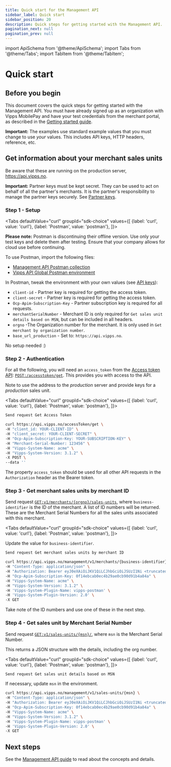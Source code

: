 ```yaml
---
title: Quick start for the Management API
sidebar_label: Quick start
sidebar_position: 20
description: Quick steps for getting started with the Management API.
pagination_next: null
pagination_prev: null
---
```


import ApiSchema from '@theme/ApiSchema';
import Tabs from '@theme/Tabs';
import TabItem from '@theme/TabItem';

# Quick start

## Before you begin

This document covers the quick steps for getting started with the Management API.
You must have already signed up as an organization with Vipps MobilePay and have
your test credentials from the merchant portal, as described in the
[Getting started guide](https://developer.vippsmobilepay.com/docs/getting-started).

**Important:** The examples use standard example values that you must change to
use *your* values. This includes API keys, HTTP headers, reference, etc.

## Get information about your merchant sales units

Be aware that these are running on the production server, <https://api.vipps.no>.

**Important:** Partner keys must be kept secret. They can be used to act on behalf
of all the partner's merchants. It is the partner's responsibility to manage
the partner keys securely. See
[Partner keys](https://developer.vippsmobilepay.com/docs/partner/partner-keys).

### Step 1 - Setup

<Tabs
defaultValue="curl"
groupId="sdk-choice"
values={[
{label: 'curl', value: 'curl'},
{label: 'Postman', value: 'postman'},
]}>
<TabItem value="postman">

**Please note:** Postman is discontinuing their offline version. Use only your test keys and delete them after testing. Ensure that your company allows for cloud use before continuing.

To use Postman, import the following files:

* [Management API Postman collection](/tools/vipps-management-api-postman-collection.json)
* [Vipps API Global Postman environment](https://github.com/vippsas/vipps-developers/blob/master/tools/vipps-api-global-postman-environment.json)

In Postman, tweak the environment with your own values (see
[API keys](https://developer.vippsmobilepay.com/docs/common-topics/api-keys/)):

* `client-id` - Partner key is required for getting the access token.
* `client-secret` - Partner key is required for getting the access token.
* `Ocp-Apim-Subscription-Key` - Partner subscription key is required for all requests.
* `merchantSerialNumber` - Merchant ID is only required for `Get sales unit details based on MSN`, but can be included in all headers.
* `orgno` -The Organization number for the merchant. It is only used in `Get merchant by organization number`.
* `base_url_production` - Set to: `https://api.vipps.no`.

</TabItem>
<TabItem value="curl">

No setup needed :)

</TabItem>
</Tabs>

### Step 2 - Authentication

For all the following, you will need an `access_token` from the
[Access token API](https://developer.vippsmobilepay.com/docs/APIs/access-token-api):
[`POST:/accesstoken/get`](https://developer.vippsmobilepay.com/api/access-token#tag/Authorization-Service/operation/fetchAuthorizationTokenUsingPost).
This provides you with access to the API.

Note to use the address to the *production* server and provide keys for a *production* sales unit.

<Tabs
defaultValue="curl"
groupId="sdk-choice"
values={[
{label: 'curl', value: 'curl'},
{label: 'Postman', value: 'postman'},
]}>
<TabItem value="postman">

```bash
Send request Get Access Token
```

</TabItem>
<TabItem value="curl">

```bash
curl https://api.vipps.no/accessToken/get \
-H "client_id: YOUR-CLIENT-ID" \
-H "client_secret: YOUR-CLIENT-SECRET" \
-H "Ocp-Apim-Subscription-Key: YOUR-SUBSCRIPTION-KEY" \
-H "Merchant-Serial-Number: 123456" \
-H "Vipps-System-Name: acme" \
-H "Vipps-System-Version: 3.1.2" \
-X POST \
--data ''
```

</TabItem>
</Tabs>

The property `access_token` should be used for all other API requests in the `Authorization` header as the Bearer token.

### Step 3 - Get merchant sales units by merchant ID

Send request
[`GET:v1/merchants/{orgno}/sales-units`](https://developer.vippsmobilepay.com/api/management/#tag/Merchants/operation/getMerchantSalesUnits),
where `business-identifier` is the ID of the merchant.
A list of ID numbers will be returned. These are the Merchant Serial Numbers for all the sales units associated with this merchant.

<Tabs
defaultValue="curl"
groupId="sdk-choice"
values={[
{label: 'curl', value: 'curl'},
{label: 'Postman', value: 'postman'},
]}>
<TabItem value="postman">

Update the value for `business-identifier`.

```bash
Send request Get merchant sales units by merchant ID
```

</TabItem>
<TabItem value="curl">

```bash
curl https://api.vipps.no/management/v1/merchants/{business-identifier}/sales-units \
-H "Content-Type: application/json" \
-H "Authorization: Bearer eyJ0eXAiOiJKV1QiLCJhbGciOiJSUzI1Ni <truncated>" \
-H "Ocp-Apim-Subscription-Key: 0f14ebcab0ec4b29ae0cb90d91b4a84a" \
-H "Vipps-System-Name: acme" \
-H "Vipps-System-Version: 3.1.2" \
-H 'Vipps-System-Plugin-Name: vipps-postman' \
-H 'Vipps-System-Plugin-Version: 2.0' \
-X GET
```

</TabItem>
</Tabs>

Take note of the ID numbers and use one of these in the next step.

### Step 4 - Get sales unit by Merchant Serial Number

Send request
[`GET:v1/sales-units/{msn}/`](https://developer.vippsmobilepay.com/api/management/#tag/Sales-units/operation/getAllSalesUnits), where `msn` is the Merchant Serial Number.

This returns a JSON structure with the details, including the org number.

<Tabs
defaultValue="curl"
groupId="sdk-choice"
values={[
{label: 'curl', value: 'curl'},
{label: 'Postman', value: 'postman'},
]}>
<TabItem value="postman">

```bash
Send request Get sales unit details based on MSN
```

If necessary, update `msn` in the environment.

</TabItem>
<TabItem value="curl">

```bash
curl https://api.vipps.no/management/v1/sales-units/{msn} \
-H "Content-Type: application/json" \
-H "Authorization: Bearer eyJ0eXAiOiJKV1QiLCJhbGciOiJSUzI1Ni <truncated>" \
-H "Ocp-Apim-Subscription-Key: 0f14ebcab0ec4b29ae0cb90d91b4a84a" \
-H "Vipps-System-Name: acme" \
-H "Vipps-System-Version: 3.1.2" \
-H 'Vipps-System-Plugin-Name: vipps-postman' \
-H 'Vipps-System-Plugin-Version: 2.0' \
-X GET
```

</TabItem>
</Tabs>

## Next steps

See the [Management API guide](management-api-guide.md) to read about the concepts and details.
